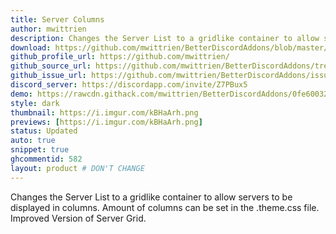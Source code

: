 ```yaml
---
title: Server Columns
author: mwittrien
description: Changes the Server List to a gridlike container to allow servers to be displayed in columns. Amount of columns can be set in the .theme.css file. Improved Version of Server Grid. 
download: https://github.com/mwittrien/BetterDiscordAddons/blob/master/Themes/ServerColumns/ServerColumns.theme.css
github_profile_url: https://github.com/mwittrien/
github_source_url: https://github.com/mwittrien/BetterDiscordAddons/tree/master/Themes/ServerColumns
github_issue_url: https://github.com/mwittrien/BetterDiscordAddons/issues/
discord_server: https://discordapp.com/invite/Z7PBux5
demo: https://rawcdn.githack.com/mwittrien/BetterDiscordAddons/0fe60032a18094193b6e9a6e90e9744293c57f3f/Themes/ServerColumns/ServerColumns.theme.css
style: dark
thumbnail: https://i.imgur.com/kBHaArh.png
previews: [https://i.imgur.com/kBHaArh.png]
status: Updated
auto: true
snippet: true
ghcommentid: 582 
layout: product # DON'T CHANGE
---
```

Changes the Server List to a gridlike container to allow servers to be displayed in columns. Amount of columns can be set in the .theme.css file. Improved Version of Server Grid. 
